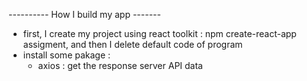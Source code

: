 ---------- How I build my app -------

- first, I create my project using react toolkit : npm create-react-app assigment, and then I delete default code of program
- install some pakage :
  - axios : get the response server API data
